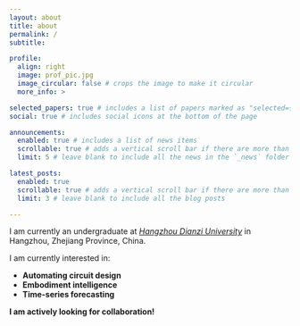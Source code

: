 ```yaml
---
layout: about
title: about
permalink: /
subtitle: 

profile:
  align: right
  image: prof_pic.jpg
  image_circular: false # crops the image to make it circular
  more_info: >

selected_papers: true # includes a list of papers marked as "selected={true}"
social: true # includes social icons at the bottom of the page

announcements:
  enabled: true # includes a list of news items
  scrollable: true # adds a vertical scroll bar if there are more than 3 news items
  limit: 5 # leave blank to include all the news in the `_news` folder

latest_posts:
  enabled: true
  scrollable: true # adds a vertical scroll bar if there are more than 3 new posts items
  limit: 3 # leave blank to include all the blog posts

---
```


I am currently an undergraduate at *[Hangzhou Dianzi University](https://www.hdu.edu.cn/)* in Hangzhou, Zhejiang Province, China.

I am currently interested in:

- **Automating circuit design**
- **Embodiment intelligence**
- **Time-series forecasting**

**I am actively looking for collaboration!**
